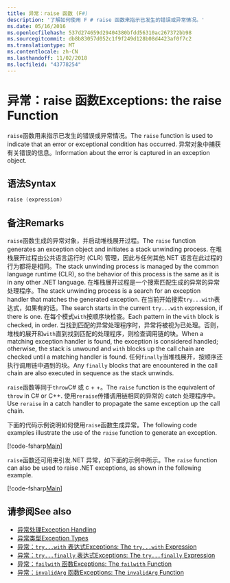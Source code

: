 ```yaml
---
title: 异常：raise 函数 (F#)
description: '了解如何使用 F # raise 函数来指示已发生的错误或异常情况。'
ms.date: 05/16/2016
ms.openlocfilehash: 537d274659d29404380bfdd56310ac267372bb98
ms.sourcegitcommit: db8b83057d052c1f9f249d128b08d4423af0f7c2
ms.translationtype: MT
ms.contentlocale: zh-CN
ms.lasthandoff: 11/02/2018
ms.locfileid: "43778254"
---
```

# <a name="exceptions-the-raise-function"></a><span data-ttu-id="fb2da-103">异常：raise 函数</span><span class="sxs-lookup"><span data-stu-id="fb2da-103">Exceptions: the raise Function</span></span>

<span data-ttu-id="fb2da-104">`raise`函数用来指示已发生的错误或异常情况。</span><span class="sxs-lookup"><span data-stu-id="fb2da-104">The `raise` function is used to indicate that an error or exceptional condition has occurred.</span></span> <span data-ttu-id="fb2da-105">异常对象中捕获有关错误的信息。</span><span class="sxs-lookup"><span data-stu-id="fb2da-105">Information about the error is captured in an exception object.</span></span>

## <a name="syntax"></a><span data-ttu-id="fb2da-106">语法</span><span class="sxs-lookup"><span data-stu-id="fb2da-106">Syntax</span></span>

```fsharp
raise (expression)
```

## <a name="remarks"></a><span data-ttu-id="fb2da-107">备注</span><span class="sxs-lookup"><span data-stu-id="fb2da-107">Remarks</span></span>

<span data-ttu-id="fb2da-108">`raise`函数生成的异常对象，并启动堆栈展开过程。</span><span class="sxs-lookup"><span data-stu-id="fb2da-108">The `raise` function generates an exception object and initiates a stack unwinding process.</span></span> <span data-ttu-id="fb2da-109">在堆栈展开过程由公共语言运行时 (CLR) 管理，因此与任何其他.NET 语言在此过程的行为都将是相同。</span><span class="sxs-lookup"><span data-stu-id="fb2da-109">The stack unwinding process is managed by the common language runtime (CLR), so the behavior of this process is the same as it is in any other .NET language.</span></span> <span data-ttu-id="fb2da-110">在堆栈展开过程是一个搜索匹配生成的异常的异常处理程序。</span><span class="sxs-lookup"><span data-stu-id="fb2da-110">The stack unwinding process is a search for an exception handler that matches the generated exception.</span></span> <span data-ttu-id="fb2da-111">在当前开始搜索`try...with`表达式，如果有的话。</span><span class="sxs-lookup"><span data-stu-id="fb2da-111">The search starts in the current `try...with` expression, if there is one.</span></span> <span data-ttu-id="fb2da-112">在每个模式`with`按顺序块检查。</span><span class="sxs-lookup"><span data-stu-id="fb2da-112">Each pattern in the `with` block is checked, in order.</span></span> <span data-ttu-id="fb2da-113">当找到匹配的异常处理程序时，异常将被视为已处理。否则，堆栈的展开和`with`直到找到匹配的处理程序，则检查调用链的块。</span><span class="sxs-lookup"><span data-stu-id="fb2da-113">When a matching exception handler is found, the exception is considered handled; otherwise, the stack is unwound and `with` blocks up the call chain are checked until a matching handler is found.</span></span> <span data-ttu-id="fb2da-114">任何`finally`当堆栈展开，按顺序还执行调用链中遇到的块。</span><span class="sxs-lookup"><span data-stu-id="fb2da-114">Any `finally` blocks that are encountered in the call chain are also executed in sequence as the stack unwinds.</span></span>

<span data-ttu-id="fb2da-115">`raise`函数等同于`throw`C# 或 c + +。</span><span class="sxs-lookup"><span data-stu-id="fb2da-115">The `raise` function is the equivalent of `throw` in C# or C++.</span></span> <span data-ttu-id="fb2da-116">使用`reraise`传播调用链相同的异常的 catch 处理程序中。</span><span class="sxs-lookup"><span data-stu-id="fb2da-116">Use `reraise` in a catch handler to propagate the same exception up the call chain.</span></span>

<span data-ttu-id="fb2da-117">下面的代码示例说明如何使用`raise`函数生成异常。</span><span class="sxs-lookup"><span data-stu-id="fb2da-117">The following code examples illustrate the use of the `raise` function to generate an exception.</span></span>

[!code-fsharp[Main](../../../../samples/snippets/fsharp/lang-ref-2/snippet5801.fs)]

<span data-ttu-id="fb2da-118">`raise`函数还可用来引发.NET 异常，如下面的示例中所示。</span><span class="sxs-lookup"><span data-stu-id="fb2da-118">The `raise` function can also be used to raise .NET exceptions, as shown in the following example.</span></span>

[!code-fsharp[Main](../../../../samples/snippets/fsharp/lang-ref-2/snippet5802.fs)]

## <a name="see-also"></a><span data-ttu-id="fb2da-119">请参阅</span><span class="sxs-lookup"><span data-stu-id="fb2da-119">See also</span></span>

- [<span data-ttu-id="fb2da-120">异常处理</span><span class="sxs-lookup"><span data-stu-id="fb2da-120">Exception Handling</span></span>](index.md)
- [<span data-ttu-id="fb2da-121">异常类型</span><span class="sxs-lookup"><span data-stu-id="fb2da-121">Exception Types</span></span>](exception-types.md)
- [<span data-ttu-id="fb2da-122">异常：`try...with` 表达式</span><span class="sxs-lookup"><span data-stu-id="fb2da-122">Exceptions: The `try...with` Expression</span></span>](the-try-with-expression.md)
- [<span data-ttu-id="fb2da-123">异常：`try...finally` 表达式</span><span class="sxs-lookup"><span data-stu-id="fb2da-123">Exceptions: The `try...finally` Expression</span></span>](the-try-finally-expression.md)
- [<span data-ttu-id="fb2da-124">异常：`failwith` 函数</span><span class="sxs-lookup"><span data-stu-id="fb2da-124">Exceptions: The `failwith` Function</span></span>](the-failwith-function.md)
- [<span data-ttu-id="fb2da-125">异常：`invalidArg` 函数</span><span class="sxs-lookup"><span data-stu-id="fb2da-125">Exceptions: The `invalidArg` Function</span></span>](the-invalidArg-function.md)
